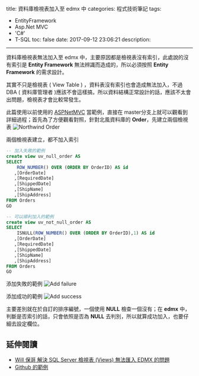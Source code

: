 title: 資料庫檢視表加入至 edmx 中
categories: 程式技術筆記
tags:
  - EntityFramework
  - Asp.Net MVC
  - 'C#'
  - T-SQL
toc: false
date: 2017-09-12 23:06:21
description:
---

資料庫檢視表無法加入至 edmx 中，主要原因都是檢視表沒有索引，此處說的沒有索引是 **Entity Framework** 無法辨識而造成的，所以必須按照 **Entity Framework** 的需求設計。<!-- more -->

其實不只是檢視表 ( View Table ) ，資料表沒有索引也會造成無法加入，不過 DBA ( 資料庫管理者 )應該不會這樣搞，所以資料結構正常設計的話，應該不太會出問題，檢視表才會比較常發生。

此篇使用以前使用的 [ASPNetMVC][2] 當範例，直接在 master分支上就可以觀看到詳細過程；首先為了方便觀看對照，針對北風資料庫的 **Order**，先建立兩個檢視表
![Northwind Order](https://lh3.googleusercontent.com/Yc8XDGG6uboI0nvBxJtrQnvgiHgfrrAZLZwTT8sPdNMznuye3uxvJ6rPADnXub8OezK7iVBFeqArQOkAaNrqiPS2ltJ3-FhV1KAJgg1aCtIUym4BT8DMAuiwYH4OJAjbKI8TIRZS7p0cPC14cFRrtrEOtSrmd4bdHczLGWmX2oqm0xm3pPkoG3uDF6IpUHWE4QP0uu2gpCfndjKFNF1wbMwPYfKaDjFnrL6qdnq3ny8WXeoVb6NQWZs4jLiNGT3j1NpXQAzmogpjhkQK-VUdKFkV9jwZ77EttFf7-VNZXqMOltKmCPp-06J06MGcxf6uXnsJU-v-B2RUHjgzRRYhobxNl8aU1zcELlsDxY7wKWW_UF3i3Nh2J9FYj-QVcjB5rc53JxNCYBkNQxvc_Z5kTBuDpEeUbUiOQESIXc2-sxzloUPvSsJIRUgTUm_Y_QWK0233zg2xjfcZB5n8_X9L8SqEXkQ69Q6H2ew3lhQDkcXo63FukFh-zUgK3V0rXR6dbNsJQsWY27aDjftW0mBLxeH6O4g6nJUr5h3zHc0fjpgf9lMY0i5wvpc5w83h4BCB07fvk9PtXDMbh1HW3Fq0qGNOBcZwbixpLzVg9-SzhB_3ojY3_S12B98XtngJFXAx87bXOUvYT5RqVg8Nhb6_II1TShHLHsHRkcwgAKY9maMJxA=w487-h430-no)

兩個檢視表建立，都不加入索引
``` sql
-- 加入失敗的範例
create view uv_null_order AS
SELECT
    ROW_NUMBER() OVER (ORDER BY OrderID) AS id
   ,[OrderDate]
   ,[RequiredDate]
   ,[ShippedDate]
   ,[ShipName]
   ,[ShipAddress]
FROM Orders
GO

-- 可以順利加入的範例
create view uv_not_null_order AS
SELECT
    ISNULL(ROW_NUMBER() OVER (ORDER BY OrderID),1) AS id
   ,[OrderDate]
   ,[RequiredDate]
   ,[ShippedDate]
   ,[ShipName]
   ,[ShipAddress]
FROM Orders
GO
```
添加失敗的範例
![Add failure](https://lh3.googleusercontent.com/Ce-hSIrPwMoVQnYEhcjv-YwpHE0hCcN5wLd89z5onwdg4sLCyXa1UKKeQdrSeurZ48qCPnOPqK5FphAo3UDIyhnXb7tORYQg5DggYJRay-Byu0NqgL1g3fQZAeSIc6ya6kXPw9_f8B1qcwcsXTJy8ncAyn8Z6cXy3FBmfSfaMfIOE4sI8uKVGUpJnVdFXdg9u96gbsmoWXSRTi1IYjOKADub5N58F_9Tk-tJ0DQwY5jvbB6UuH6_FsYb6gEgJFwp7MAQn0XTYoQ6s-xDref7YaOtvA9_s_JDecu7At770JYokKRyqoNcmjW04P3dg1TWSRel8KeH9o9Q4pazpfX94Zr4prOzKXGW9PxF_CZCrzQKZnLvjvSVvRv1w-sJ2wmK7gWZtmy8DCCYZPW2o-Cs4XU7RGV4Sq5erAOrPyv-91JQ_7SVMh_abm7PvLPDdggHez-rEWV9fGd7L8n867uLyZijNiZURQ63HJ-t6lkE7fcKJBgzQHkRyfzgeErOPwrlw_skpxsR5yQHgzGVHpsN5c8nqNiYq_Dg42uOVtC6IoP1niMjYROVv9XlrWso8ivT8ct9S1xfZGL8nZubyyXKPumlFA21wAMxoxGw1Mirj43YP6EZhRWtMqD_L6e1VAhUMVnkKLevb1_iorHWdt5cLMMZAdro8kvt2MaNZJ1FxYREeg=w1204-h127-no)

添加成功的範例
![Add success](https://lh3.googleusercontent.com/3EiFHYY5dRhCdr4jeXDzFVnqZmL3SSHoOZfQUNyvOZs-LQxUAJaedeaOJhGawEIUx74i_fWHGBzlV3NmjhCwcCBjmH3uX3Hc5Ph_a_6ggBexX7THQT_UU9qDCgnTs6xxbCgJaRRjk44ERvLUTViB5UnYJkJLj3DSvBz-agPnBtkIysI9wxIGcBq3Qvlf_C3hxkd0hAXzMHd8As4EHrWh77yS9C7N1HsPsVoxJrBBl32SMgT2A4zUk6QhYQ6bIDteZ9u69oRp46RduSmAqZSMvuXCQYzf6wkZ9Htypu_ozB-xS0MqGcX_YAdAD_u5ntlcDZlsirhdF9NKTnGGSVNiqjr-cQ0GrwNNu3Mvu_ZB5BZWMMHgZ2K3oaGLDR66qUl0eBH3KyVDERvm-pLhuLXwj__mntC-Z4Fk2yVh-otoGAw8ndlTwFOgn7vR1Oh1aMna3AXxstj7E1lZnmZiY2ax0WX_1r_DmhM7oQvtPYo_HZ58vuOwMDveOKdXEpYKtnjDfyeTITlw2gZAfMfMfQp8vnBRjkY13y_aSL-0rPSyiWKIG70_kC8gP555YGWatKBMXbfIUCuH0vcr4UEk-0QMfDu1sEiD3QWsINhNmP3zDGDcYQFwZmfnoUk81e6WDqQWkmMJA-M4R-QwSY6KnO0fcarBZeXWEBDixCEHfTekj8633Q=w851-h589-no)

主要差別就在於自訂的排序編號，一個使用 **NULL** 檢查一個沒有；在 **edmx** 中，判斷是否索引的話，只會依照是否為 **NULL** 去判別，所以就算成功加入，也要仔細去設定欄位。

## 延伸閱讀
- [Will 保哥 解決 SQL Server 檢視表 (Views) 無法匯入 EDMX 的問題][1]
- [Github 的範例][2]

[1]: https://blog.miniasp.com/post/2013/11/07/Entity-Framework-and-Primary-Keys-on-Views.aspx
[2]: https://github.com/shunnien/ASPNetMVC
